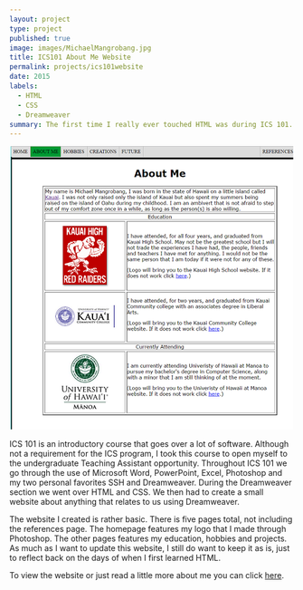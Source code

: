 ```yaml
---
layout: project
type: project
published: true
image: images/MichaelMangrobang.jpg
title: ICS101 About Me Website
permalink: projects/ics101website
date: 2015
labels:
  - HTML
  - CSS
  - Dreamweaver
summary: The first time I really ever touched HTML was during ICS 101. During this time we had to make a website about anything relating to us, so I decided to talk a little about myself.
---
```


<div align="middle">
  <img class="ui image" src="../images/ics101-website-preview.png" >
</div>

ICS 101 is an introductory course that goes over a lot of software. Although not a requirement for the ICS program, I took this course to open myself to the undergraduate Teaching Assistant opportunity. Throughout ICS 101 we go through the use of Microsoft Word, PowerPoint, Excel, Photoshop and my two personal favorites SSH and Dreamweaver. During the Dreamweaver section we went over HTML and CSS. We then had to create a small website about anything that relates to us using Dreamweaver.

The website I created is rather basic. There is five pages total, not including the references page. The homepage features my logo that I made through Photoshop. The other pages features my education, hobbies and projects. As much as I want to update this website, I still do want to keep it as is, just to reflect back on the days of when I first learned HTML.

To view the website or just read a little more about me you can click [here](http://www2.hawaii.edu/~mjm4/me/).
<div style="height:50px;"></div>
